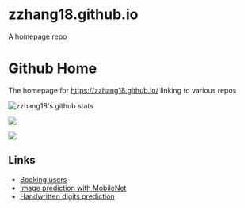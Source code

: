 # zzhang18.github.io
A homepage repo

# Github Home
The homepage for https://zzhang18.github.io/ linking to various repos

![zzhang18's github stats](https://github-readme-stats.vercel.app/api?username=zzhang18)

![](https://github-readme-stats.vercel.app/api?username=zzhang18&count_private=true&show_icons=true)

![](https://github-readme-stats.vercel.app/api/top-langs/?username=zzhang18&layout=compact)

## Links
- [Booking users](https://zzhang18.github.io/booking)
- [Image prediction with MobileNet](https://zzhang18.github.io/shgbit/mobilenet)
- [Handwritten digits prediction](https://zzhang18.github.io/shgbit/numrecog)
